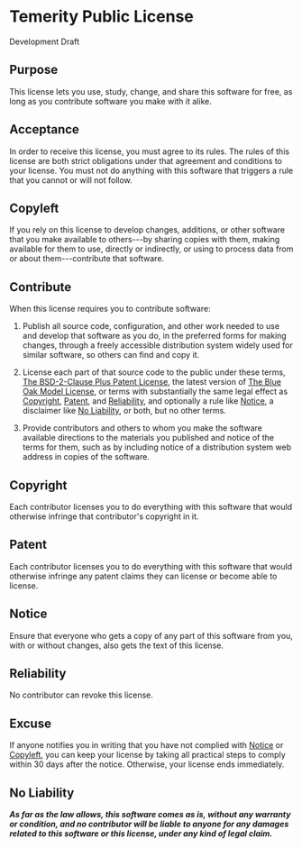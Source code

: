 # Temerity Public License

Development Draft

## Purpose

This license lets you use, study, change, and share this software for free, as long as you contribute software you make with it alike.

## Acceptance

In order to receive this license, you must agree to its rules.  The rules of this license are both strict obligations under that agreement and conditions to your license.  You must not do anything with this software that triggers a rule that you cannot or will not follow.

## Copyleft

If you rely on this license to develop changes, additions, or other software that you make available to others---by sharing copies with them, making available for them to use, directly or indirectly, or using to process data from or about them---contribute that software.  

## Contribute

When this license requires you to contribute software:

1.  Publish all source code, configuration, and other work needed to use and develop that software as you do, in the preferred forms for making changes, through a freely accessible distribution system widely used for similar software, so others can find and copy it.

2.  License each part of that source code to the public under these terms, [The BSD-2-Clause Plus Patent License](https://spdx.org/licenses/BSD-2-Clause-Patent.html), the latest version of [The Blue Oak Model License](https://spdx.org/licenses/BlueOak-1.0.0.html), or terms with substantially the same legal effect as [Copyright](#copyright), [Patent](#patent), and [Reliability](#reliability), and optionally a rule like [Notice](#notices), a disclaimer like [No Liability](#no-liability), or both, but no other terms.

3.  Provide contributors and others to whom you make the software available directions to the materials you published and notice of the terms for them, such as by including notice of a distribution system web address in copies of the software.

## Copyright

Each contributor licenses you to do everything with this software that would otherwise infringe that contributor's copyright in it.

## Patent

Each contributor licenses you to do everything with this software that would otherwise infringe any patent claims they can license or become able to license.

## Notice

Ensure that everyone who gets a copy of any part of this software from you, with or without changes, also gets the text of this license.

## Reliability

No contributor can revoke this license.

## Excuse

If anyone notifies you in writing that you have not complied with [Notice](#notices) or [Copyleft](#copyleft), you can keep your license by taking all practical steps to comply within 30 days after the notice.  Otherwise, your license ends immediately.

## No Liability

***As far as the law allows, this software comes as is, without any warranty or condition, and no contributor will be liable to anyone for any damages related to this software or this license, under any kind of legal claim.***
